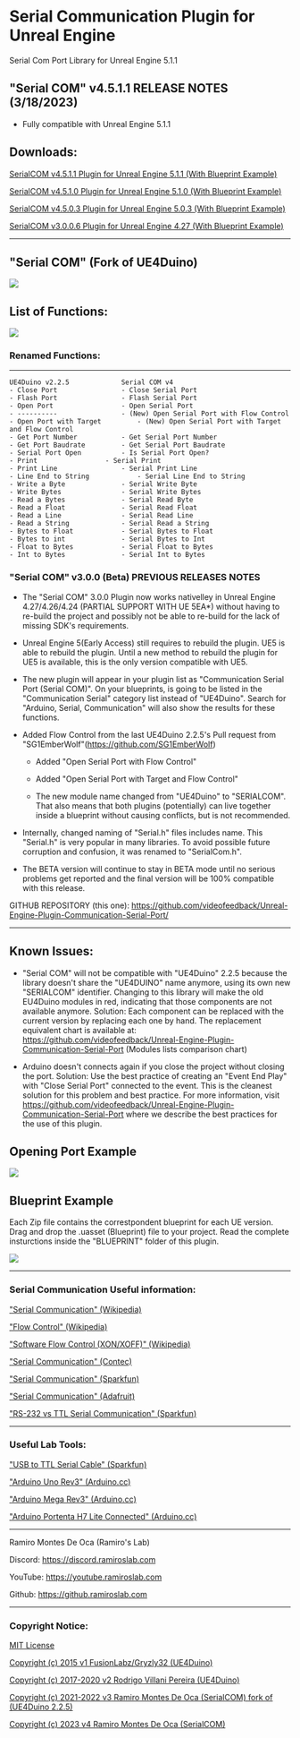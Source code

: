# Serial Communication Plugin for Unreal Engine
Serial Com Port Library for Unreal Engine 5.1.1

## "Serial COM" v4.5.1.1 RELEASE NOTES (3/18/2023)

- Fully compatible with Unreal Engine 5.1.1


## Downloads:
[SerialCOM v4.5.1.1 Plugin for Unreal Engine 5.1.1 (With Blueprint Example)](https://github.com/videofeedback/Unreal_Engine_SerialCOM_Plugin/tree/main/_PLUGINS_REPOSITORY/SERIALCOM_4_UE511)

[SerialCOM v4.5.1.0 Plugin for Unreal Engine 5.1.0 (With Blueprint Example)](https://github.com/videofeedback/Unreal_Engine_SerialCOM_Plugin/tree/main/_PLUGINS_REPOSITORY/SERIALCOM_4_UE510)

[SerialCOM v4.5.0.3 Plugin for Unreal Engine 5.0.3 (With Blueprint Example)](https://github.com/videofeedback/Unreal_Engine_SerialCOM_Plugin/tree/main/_PLUGINS_REPOSITORY/SRIALCOM_4_UE503)

[SerialCOM v3.0.0.6 Plugin for Unreal Engine 4.27 (With Blueprint Example)](https://github.com/videofeedback/Unreal_Engine_SerialCOM_Plugin/tree/main/_PLUGINS_REPOSITORY/SERIALCOM_UE427)

-----------------------------------------------------------------------------

## "Serial COM" (Fork of UE4Duino)


[![](https://raw.githubusercontent.com/videofeedback/Unreal-Engine-Plugin-Communication-Serial-Port/main/images/serial_com_fork_03.png)](hhttps://raw.githubusercontent.com/videofeedback/Unreal-Engine-Plugin-Communication-Serial-Port/main/images/serial_com_fork_03.png)

## List of Functions:

[![](https://github.com/videofeedback/Unreal-Engine-Plugin-Communication-Serial-Port/blob/main/images/serialcom_list_of_functions_01.png)](https://github.com/videofeedback/Unreal-Engine-Plugin-Communication-Serial-Port/blob/main/images/serialcom_list_of_functions_01.png)



### Renamed Functions:
-----------------------------------------------------------------------------------
	UE4Duino v2.2.5				Serial COM v4
	- Close Port 				- Close Serial Port
	- Flash Port 				- Flash Serial Port
	- Open Port 				- Open Serial Port
	- ----------				- (New) Open Serial Port with Flow Control
	- Open Port with Target			- (New) Open Serial Port with Target and Flow Control
	- Get Port Number			- Get Serial Port Number
	- Get Port Baudrate			- Get Serial Port Baudrate
	- Serial Port Open			- Is Serial Port Open?
	- Print 				- Serial Print
	- Print Line				- Serial Print Line
	- Line End to String			- Serial Line End to String
	- Write a Byte				- Serial Write Byte
	- Write Bytes				- Serial Write Bytes
	- Read a Bytes				- Serial Read Byte
	- Read a Float				- Serial Read Float
	- Read a Line				- Serial Read Line
	- Read a String				- Serial Read a String
	- Bytes to Float			- Serial Bytes to Float
	- Bytes to int 				- Serial Bytes to Int
	- Float to Bytes			- Serial Float to Bytes
	- Int to Bytes				- Serial Int to Bytes
  
  
  
### "Serial COM" v3.0.0 (Beta) PREVIOUS RELEASES NOTES

- The "Serial COM" 3.0.0 Plugin now works nativelley in Unreal Engine 4.27/4.26/4.24 (PARTIAL SUPPORT WITH UE 5EA*) without having to re-build the project and possibly not be able to re-build for the lack of missing SDK's requirements. 
* Unreal Engine 5(Early Access) still requires to rebuild the plugin. UE5 is able to rebuild the plugin. Until a new method to rebuild the plugin for UE5 is available, this is the only version compatible with UE5.

- The new plugin will appear in your plugin list as "Communication Serial Port (Serial COM)". On your blueprints, is going to be listed in the "Communication Serial" category list instead of "UE4Duino". Search for "Arduino, Serial, Communication" will also show the results for these functions. 

- Added Flow Control from the last UE4Duino 2.2.5's Pull request from "SG1EmberWolf"(https://github.com/SG1EmberWolf) 
	- Added "Open Serial Port with Flow Control"
	- Added "Open Serial Port with Target and Flow Control"
  
  - The new module name changed from "UE4Duino" to "SERIALCOM". That also means that both plugins (potentially) can live together inside a blueprint without causing conflicts, but is not recommended.

- Internally, changed naming of "Serial.h" files includes name. This "Serial.h" is very popular in many libraries. To avoid possible future corruption and confusion, it was renamed to "SerialCom.h".

- The BETA version will continue to stay in BETA mode until no serious problems get reported and the final version will be 100% compatible with this release.

GITHUB REPOSITORY (this one): https://github.com/videofeedback/Unreal-Engine-Plugin-Communication-Serial-Port/

-----------------------------------------------------------------------------------------------------

Known Issues:
----------------------------

- "Serial COM" will not be compatible with "UE4Duino" 2.2.5 because the library doesn't share the "UE4DUINO" name anymore, using its own new "SERIALCOM" identifier. Changing to this library will make the old EU4Duino modules in red, indicating that those components are not available anymore.
Solution: Each component can be replaced with the current version by replacing each one by hand. The replacement equivalent chart is available at:
https://github.com/videofeedback/Unreal-Engine-Plugin-Communication-Serial-Port  (Modules lists comparison chart)

- Arduino doesn't connects again if you close the project without closing the port.
Solution:  Use the best practice of creating an "Event End Play" with "Close Serial Port" connected to the event. This is the cleanest solution for this problem and best practice. 
For more information, visit https://github.com/videofeedback/Unreal-Engine-Plugin-Communication-Serial-Port where we describe the best practices for the use of this plugin.



## Opening Port Example

[![](https://github.com/videofeedback/Unreal-Engine-Plugin-Communication-Serial-Port/blob/main/images/serialcom_opening_port_example_02.png)](https://github.com/videofeedback/Unreal-Engine-Plugin-Communication-Serial-Port/blob/main/images/serialcom_opening_port_example_02.png)



## Blueprint Example

Each Zip file contains the correstpondent blueprint for each UE version. Drag and drop the .uasset (Blueprint) file to your project. Read the complete insturctions inside the "BLUEPRINT" folder of this plugin.

[![](https://github.com/videofeedback/Unreal-Engine-Plugin-Communication-Serial-Port/blob/main/images/serialcom_blueprint_example_01.png)](https://github.com/videofeedback/Unreal-Engine-Plugin-Communication-Serial-Port/blob/main/images/serialcom_blueprint_example_01.png)

----------------------------------------------------------------------------------------------------------


### Serial Communication Useful information:

["Serial Communication" (Wikipedia)](https://en.wikipedia.org/wiki/Serial_communication)

["Flow Control" (Wikipedia)](https://en.wikipedia.org/wiki/Flow_control_(data))

["Software Flow Control (XON/XOFF)" (Wikipedia)](https://en.wikipedia.org/wiki/Software_flow_control)

["Serial Communication" (Contec)](https://www.contec.com/support/basic-knowledge/daq-control/serial-communicatin/)

["Serial Communication" (Sparkfun)](https://learn.sparkfun.com/tutorials/serial-communication/all)

["Serial Communication" (Adafruit)](https://learn.adafruit.com/circuit-playground-express-serial-communications/what-is-serial-communications)

["RS-232 vs TTL Serial Communication" (Sparkfun)](https://www.sparkfun.com/tutorials/215)



----------------------------------------------------------------------------------------------------------



### Useful Lab Tools:

["USB to TTL Serial Cable" (Sparkfun)](https://www.adafruit.com/product/954)

["Arduino Uno Rev3" (Arduino.cc)](https://store-usa.arduino.cc/collections/boards/products/arduino-uno-rev3)

["Arduino Mega Rev3" (Arduino.cc)](https://store-usa.arduino.cc/collections/boards/products/arduino-mega-2560-rev3)

["Arduino Portenta H7 Lite Connected" (Arduino.cc)](https://store-usa.arduino.cc/collections/boards/products/portenta-h7-lite-connected)







-----------------------------------------------------------------------------------------------------
Ramiro Montes De Oca (Ramiro's Lab)

Discord: https://discord.ramiroslab.com

YouTube: https://youtube.ramiroslab.com

Github: https://github.ramiroslab.com

----------------------------------------------------------------------------------------------------

### Copyright Notice:

[MIT License](https://github.com/videofeedback/Unreal_Engine_SerialCOM/blob/main/LICENSE)

[Copyright (c) 2015 v1 FusionLabz/Gryzly32 (UE4Duino)](https://forums.unrealengine.com/t/ue4duino-arduino-to-ue4-plugin-release/28963)

[Copyright (c) 2017-2020 v2 Rodrigo Villani Pereira (UE4Duino)](https://forums.unrealengine.com/t/free-windows-only-ue4duino-2-arduino-com-port-communication/95217#post728834)

[Copyright (c) 2021-2022 v3 Ramiro Montes De Oca (SerialCOM) fork of (UE4Duino 2.2.5)](https://github.com/videofeedback/Unreal_Engine_SerialCOM/)

[Copyright (c) 2023 v4 Ramiro Montes De Oca (SerialCOM)](https://github.com/videofeedback/Unreal_Engine_SerialCOM/)
  
